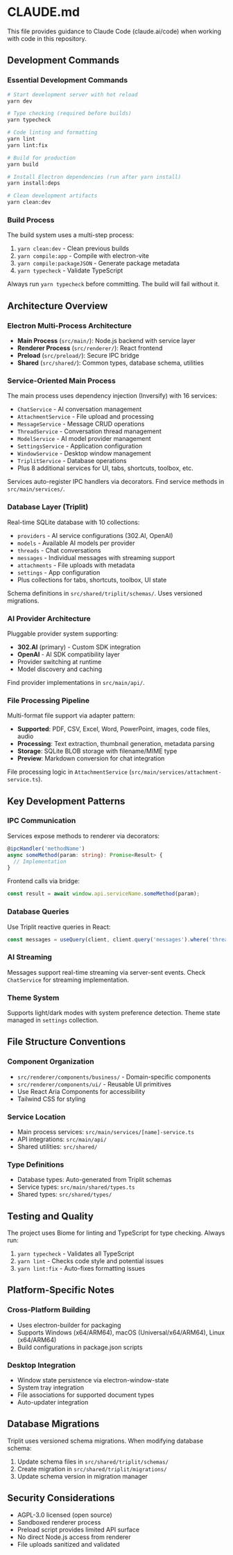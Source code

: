 # CLAUDE.md

This file provides guidance to Claude Code (claude.ai/code) when working with code in this repository.

## Development Commands

### Essential Development Commands
```bash
# Start development server with hot reload
yarn dev

# Type checking (required before builds)
yarn typecheck

# Code linting and formatting
yarn lint
yarn lint:fix

# Build for production
yarn build

# Install Electron dependencies (run after yarn install)
yarn install:deps

# Clean development artifacts
yarn clean:dev
```

### Build Process
The build system uses a multi-step process:
1. `yarn clean:dev` - Clean previous builds
2. `yarn compile:app` - Compile with electron-vite
3. `yarn compile:packageJSON` - Generate package metadata
4. `yarn typecheck` - Validate TypeScript

Always run `yarn typecheck` before committing. The build will fail without it.

## Architecture Overview

### Electron Multi-Process Architecture
- **Main Process** (`src/main/`): Node.js backend with service layer
- **Renderer Process** (`src/renderer/`): React frontend
- **Preload** (`src/preload/`): Secure IPC bridge
- **Shared** (`src/shared/`): Common types, database schema, utilities

### Service-Oriented Main Process
The main process uses dependency injection (Inversify) with 16 services:
- `ChatService` - AI conversation management
- `AttachmentService` - File upload and processing  
- `MessageService` - Message CRUD operations
- `ThreadService` - Conversation thread management
- `ModelService` - AI model provider management
- `SettingsService` - Application configuration
- `WindowService` - Desktop window management
- `TriplitService` - Database operations
- Plus 8 additional services for UI, tabs, shortcuts, toolbox, etc.

Services auto-register IPC handlers via decorators. Find service methods in `src/main/services/`.

### Database Layer (Triplit)
Real-time SQLite database with 10 collections:
- `providers` - AI service configurations (302.AI, OpenAI)
- `models` - Available AI models per provider
- `threads` - Chat conversations
- `messages` - Individual messages with streaming support
- `attachments` - File uploads with metadata
- `settings` - App configuration
- Plus collections for tabs, shortcuts, toolbox, UI state

Schema definitions in `src/shared/triplit/schemas/`. Uses versioned migrations.

### AI Provider Architecture
Pluggable provider system supporting:
- **302.AI** (primary) - Custom SDK integration
- **OpenAI** - AI SDK compatibility layer
- Provider switching at runtime
- Model discovery and caching

Find provider implementations in `src/main/api/`.

### File Processing Pipeline
Multi-format file support via adapter pattern:
- **Supported**: PDF, CSV, Excel, Word, PowerPoint, images, code files, audio
- **Processing**: Text extraction, thumbnail generation, metadata parsing
- **Storage**: SQLite BLOB storage with filename/MIME type
- **Preview**: Markdown conversion for chat integration

File processing logic in `AttachmentService` (`src/main/services/attachment-service.ts`).

## Key Development Patterns

### IPC Communication
Services expose methods to renderer via decorators:
```typescript
@ipcHandler('methodName')
async someMethod(param: string): Promise<Result> {
  // Implementation
}
```

Frontend calls via bridge:
```typescript
const result = await window.api.serviceName.someMethod(param);
```

### Database Queries
Use Triplit reactive queries in React:
```typescript
const messages = useQuery(client, client.query('messages').where('threadId', '=', threadId));
```

### AI Streaming
Messages support real-time streaming via server-sent events. Check `ChatService` for streaming implementation.

### Theme System
Supports light/dark modes with system preference detection. Theme state managed in `settings` collection.

## File Structure Conventions

### Component Organization
- `src/renderer/components/business/` - Domain-specific components
- `src/renderer/components/ui/` - Reusable UI primitives
- Use React Aria Components for accessibility
- Tailwind CSS for styling

### Service Location
- Main process services: `src/main/services/[name]-service.ts`
- API integrations: `src/main/api/`
- Shared utilities: `src/shared/`

### Type Definitions
- Database types: Auto-generated from Triplit schemas
- Service types: `src/main/shared/types.ts`
- Shared types: `src/shared/types/`

## Testing and Quality

The project uses Biome for linting and TypeScript for type checking. Always run:
1. `yarn typecheck` - Validates all TypeScript
2. `yarn lint` - Checks code style and potential issues
3. `yarn lint:fix` - Auto-fixes formatting issues

## Platform-Specific Notes

### Cross-Platform Building
- Uses electron-builder for packaging
- Supports Windows (x64/ARM64), macOS (Universal/x64/ARM64), Linux (x64/ARM64)
- Build configurations in package.json scripts

### Desktop Integration
- Window state persistence via electron-window-state
- System tray integration
- File associations for supported document types
- Auto-updater integration

## Database Migrations

Triplit uses versioned schema migrations. When modifying database schema:
1. Update schema files in `src/shared/triplit/schemas/`
2. Create migration in `src/shared/triplit/migrations/`
3. Update schema version in migration manager

## Security Considerations

- AGPL-3.0 licensed (open source)
- Sandboxed renderer process
- Preload script provides limited API surface
- No direct Node.js access from renderer
- File uploads sanitized and validated
